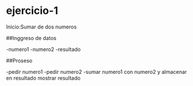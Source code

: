 # ejercicio-1
Inicio:Sumar de dos numeros

##Inggreso de datos

-numero1
-numero2
-resultado 

##Proseso

-pedir numero1
-pedir numero2
-sumar numero1 con numero2 y almacenar en resultado
mostrar resultado
